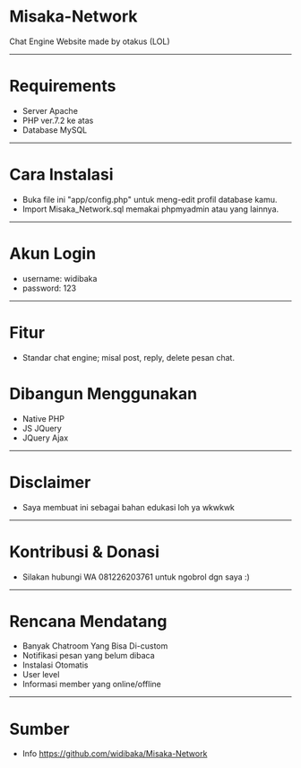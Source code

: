 # Misaka-Network
Chat Engine Website made by otakus (LOL)
************
# Requirements
- Server Apache
- PHP ver.7.2 ke atas
- Database MySQL
************
# Cara Instalasi
- Buka file ini "app/config.php" untuk meng-edit profil database kamu.
- Import Misaka_Network.sql memakai phpmyadmin atau yang lainnya.
************
# Akun Login
- username: widibaka
- password: 123
************
# Fitur
- Standar chat engine; misal post, reply, delete pesan chat.
# Dibangun Menggunakan
* Native PHP
* JS JQuery
* JQuery Ajax
************
# Disclaimer
- Saya membuat ini sebagai bahan edukasi loh ya wkwkwk
************
# Kontribusi & Donasi
- Silakan hubungi WA 081226203761 untuk ngobrol dgn saya :)
************
# Rencana Mendatang
- Banyak Chatroom Yang Bisa Di-custom
- Notifikasi pesan yang belum dibaca
- Instalasi Otomatis
- User level
- Informasi member yang online/offline
************
# Sumber
-  Info <https://github.com/widibaka/Misaka-Network>
